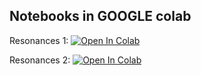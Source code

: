 ## Notebooks in GOOGLE colab

Resonances 1: [![Open In Colab](https://colab.research.google.com/assets/colab-badge.svg)](https://colab.research.google.com/github/n-idw/tutorials/blob/main/resonances_1_single_channel.ipynb)

Resonances 2: [![Open In Colab](https://colab.research.google.com/assets/colab-badge.svg)](https://colab.research.google.com/github/n-idw/tutorials/blob/main/resonances_2_coupled_channel.ipynb)
